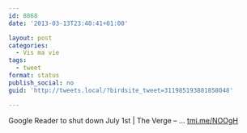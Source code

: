 ```yaml
---
id: 8868
date: '2013-03-13T23:40:41+01:00'

layout: post
categories:
  - Vis ma vie
tags:
  - tweet
format: status
publish_social: no
guid: 'http://tweets.local/?birdsite_tweet=311985193881858048'

---
```


Google Reader to shut down July 1st | The Verge – … [tmi.me/NOOgH](http://tmi.me/NOOgH)